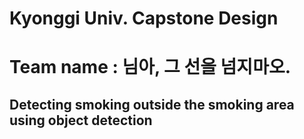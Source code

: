 # Kyonggi Univ. Capstone Design
# Team name : 님아, 그 선을 넘지마오.
## Detecting smoking outside the smoking area using object detection


